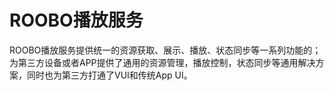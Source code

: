 # ROOBO播放服务

ROOBO播放服务提供统一的资源获取、展示、播放、状态同步等一系列功能的；为第三方设备或者APP提供了通用的资源管理，播放控制，状态同步等通用解决方案，同时也为第三方打通了VUI和传统App UI。





